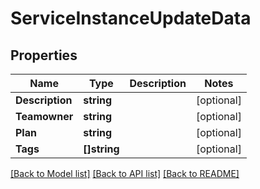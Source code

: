 # ServiceInstanceUpdateData

## Properties

Name | Type | Description | Notes
------------ | ------------- | ------------- | -------------
**Description** | **string** |  | [optional] 
**Teamowner** | **string** |  | [optional] 
**Plan** | **string** |  | [optional] 
**Tags** | **[]string** |  | [optional] 

[[Back to Model list]](../README.md#documentation-for-models) [[Back to API list]](../README.md#documentation-for-api-endpoints) [[Back to README]](../README.md)


